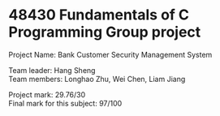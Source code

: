 # 48430 Fundamentals of C Programming Group project

Project Name: Bank Customer Security Management System

Team leader: Hang Sheng<br>
Team members: Longhao Zhu, Wei Chen, Liam Jiang

Project mark: 29.76/30<br>
Final mark for this subject: 97/100

